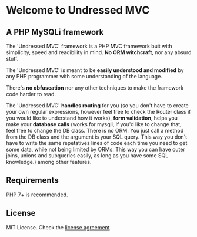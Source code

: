# Welcome to Undressed MVC
## A PHP MySQLi framework
The 'Undressed MVC' framework is a PHP MVC framework buit with simplicity, speed and readibility in mind. **No ORM witchcraft**, nor any absurd stuff.

The 'Undressed MVC' is meant to be **easily understood and modified** by any PHP programmer with some understanding of the language.

There's **no obfuscation** nor any other techniques to make the framework code harder to read.

The 'Undressed MVC' **handles routing** for you (so you don't have to create your own regular expressions, however feel free to check the Router class if you would like to understand how it works), **form validation**, helps you make your **database calls** (works for mysqli, if you'd like to change that, feel free to change the DB class. There is no ORM. You just call a method from the DB class and the argument is your SQL query. This way you don't have to write the same repetatives lines of code each time you need to get some data, while not being limited by ORMs. This way you can have outer joins, unions and subqueries easily, as long as you have some SQL knowledge.) among other features.

## Requirements
PHP 7+ is recommended.

## License
MIT License.
Check the [license agreement](https://github.com/edluis97/undressed-mvc/blob/master/license.md)
